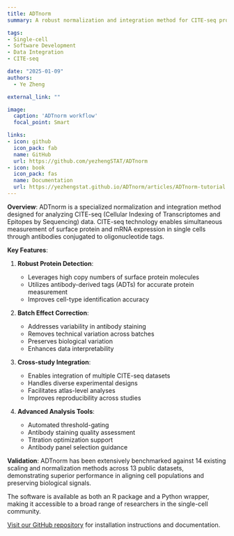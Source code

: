 ```yaml
---
title: ADTnorm
summary: A robust normalization and integration method for CITE-seq protein data analysis

tags:
- Single-cell
- Software Development
- Data Integration
- CITE-seq

date: "2025-01-09"
authors: 
  - Ye Zheng

external_link: ""

image:
  caption: 'ADTnorm workflow'
  focal_point: Smart

links:
- icon: github
  icon_pack: fab
  name: GitHub
  url: https://github.com/yezhengSTAT/ADTnorm
- icon: book
  icon_pack: fas
  name: Documentation
  url: https://yezhengstat.github.io/ADTnorm/articles/ADTnorm-tutorial.html
---
```


**Overview**: ADTnorm is a specialized normalization and integration method designed for analyzing CITE-seq (Cellular Indexing of Transcriptomes and Epitopes by Sequencing) data. CITE-seq technology enables simultaneous measurement of surface protein and mRNA expression in single cells through antibodies conjugated to oligonucleotide tags.

**Key Features**:

1. **Robust Protein Detection**:
   - Leverages high copy numbers of surface protein molecules
   - Utilizes antibody-derived tags (ADTs) for accurate protein measurement
   - Improves cell-type identification accuracy

2. **Batch Effect Correction**:
   - Addresses variability in antibody staining
   - Removes technical variation across batches
   - Preserves biological variation
   - Enhances data interpretability

3. **Cross-study Integration**:
   - Enables integration of multiple CITE-seq datasets
   - Handles diverse experimental designs
   - Facilitates atlas-level analyses
   - Improves reproducibility across studies

4. **Advanced Analysis Tools**:
   - Automated threshold-gating
   - Antibody staining quality assessment
   - Titration optimization support
   - Antibody panel selection guidance

**Validation**: ADTnorm has been extensively benchmarked against 14 existing scaling and normalization methods across 13 public datasets, demonstrating superior performance in aligning cell populations and preserving biological signals.

The software is available as both an R package and a Python wrapper, making it accessible to a broad range of researchers in the single-cell community.

[Visit our GitHub repository](https://github.com/yezhengSTAT/ADTnorm) for installation instructions and documentation. 